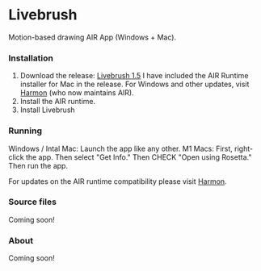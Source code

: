 # Livebrush
 Motion-based drawing AIR App (Windows + Mac).

### Installation
1. Download the release: [Livebrush 1.5](https://github.com/moremeyou/Livebrush/releases/tag/1.5)
I have included the AIR Runtime installer for Mac in the release. For Windows and other updates, visit [Harmon](https://airsdk.harman.com/runtime) (who now maintains AIR). 
2. Install the AIR runtime.
3. Install Livebrush

### Running
Windows / Intal Mac: Launch the app like any other.
M1 Macs: First, right-click the app. Then select "Get Info." Then CHECK "Open using Rosetta." Then run the app.

For updates on the AIR runtime compatibility please visit [Harmon](https://airsdk.harman.com/runtime).

### Source files
Coming soon!

### About
Coming soon!

